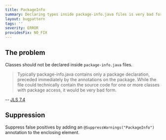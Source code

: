 ```yaml
---
title: PackageInfo
summary: Declaring types inside package-info.java files is very bad form
layout: bugpattern
tags: ''
severity: ERROR
providesFix: NO_FIX
---
```


<!--
*** AUTO-GENERATED, DO NOT MODIFY ***
To make changes, edit the @BugPattern annotation or the explanation in docs/bugpattern.
-->

## The problem
Classes should not be declared inside `package-info.java` files.

> Typically package-info.java contains only a package declaration, preceded
> immediately by the annotations on the package. While the file could
> technically contain the source code for one or more classes with package
> access, it would be very bad form.

-- [JLS 7.4]

[JLS 7.4]: https://docs.oracle.com/javase/specs/jls/se8/html/jls-7.html#jls-7.4

## Suppression
Suppress false positives by adding an `@SuppressWarnings("PackageInfo")` annotation to the enclosing element.
